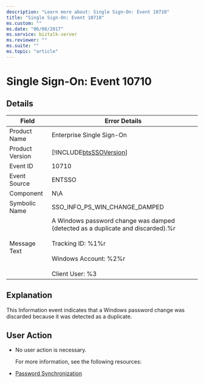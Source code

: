 ```yaml
---
description: "Learn more about: Single Sign-On: Event 10710"
title: "Single Sign-On: Event 10710"
ms.custom: ""
ms.date: "06/08/2017"
ms.service: biztalk-server
ms.reviewer: ""
ms.suite: ""
ms.topic: "article"
---
```

# Single Sign-On: Event 10710
## Details  

| Field | Error Details |
|-----------------|-----------------------------------------------------------------------------------------------------------------------------------------------------------------------------|
|  Product Name   |                                                                          Enterprise Single Sign-On                                                                          |
| Product Version |                                                         [!INCLUDE[btsSSOVersion](../includes/btsssoversion-md.md)]                                                          |
|    Event ID     |                                                                                    10710                                                                                    |
|  Event Source   |                                                                                   ENTSSO                                                                                    |
|    Component    |                                                                                     N\A                                                                                     |
|  Symbolic Name  |                                                                        SSO_INFO_PS_WIN_CHANGE_DAMPED                                                                        |
|  Message Text   | A Windows password change was damped (detected as a duplicate and discarded).%r<br /><br /> Tracking ID: %1%r<br /><br /> Windows Account: %2%r<br /><br /> Client User: %3 |

## Explanation  
 This Information event indicates that a Windows password change was discarded because it was detected as a duplicate.  

## User Action  

- No user action is necessary.  

  For more information, see the following resources:  

- [Password Synchronization](../core/password-synchronization2.md)
